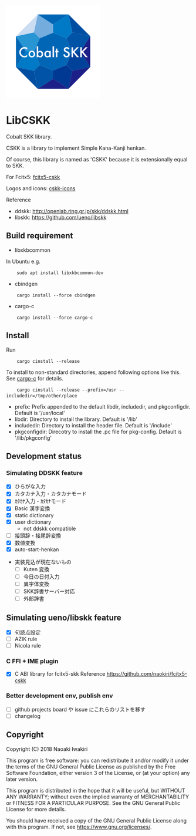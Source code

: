 ![cskk logo](https://raw.githubusercontent.com/naokiri/cskk-icons/master/256x256/apps/cskk.png)

# LibCSKK

Cobalt SKK library.

CSKK is a library to implement Simple Kana-Kanji henkan.

Of course, this library is named as 'CSKK' because it is extensionally equal to SKK.

For Fcitx5: [fcitx5-cskk](https://github.com/naokiri/fcitx5-cskk)

Logos and icons: [cskk-icons](https://github.com/naokiri/cskk-icons)

Reference
- ddskk: http://openlab.ring.gr.jp/skk/ddskk.html
- libskk: https://github.com/ueno/libskk

## Build requirement

- libxkbcommon

In Ubuntu e.g.

```shell
    sudo apt install libxkbcommon-dev
```

- cbindgen

```shell
    cargo install --force cbindgen
```

- cargo-c

```shell
    cargo install --force cargo-c
```

## Install

Run

```shell
    cargo cinstall --release
```

To install to non-standard directories, append following options like this. See
[cargo-c](https://github.com/lu-zero/cargo-c)  for details.

```shell
    cargo cinstall --release --prefix=/usr --includedir=/tmp/other/place
```

- prefix: Prefix appended to the default libdir, includedir, and pkgconfigdir. Default is '/usr/local'
- libdir: Directory to install the library. Default is '/lib'
- includedir: Directory to install the header file. Default is '/include'
- pkgconfigdir: Direcotry to install the .pc file for pkg-config. Default is '/lib/pkgconfig'


## Development status

### Simulating DDSKK feature

- [x] ひらがな入力
- [x] カタカナ入力・カタカナモード
- [x] ｶﾀｶﾅ入力・ｶﾀｶﾅモード
- [x] Basic 漢字変換
- [x] static dictionary
- [x] user dictionary
    - not ddskk compatible
- [ ] 接頭辞・接尾辞変換
- [x] 数値変換
- [x] auto-start-henkan   
- 実装見込が現在ないもの
    - [ ] Kuten 変換
    - [ ] 今日の日付入力
    - [ ] 異字体変換
    - [ ] SKK辞書サーバー対応
    - [ ] 外部辞書

## Simulating ueno/libskk feature

- [x] 句読点設定
- [ ] AZIK rule
- [ ] Nicola rule

### C FFI + IME plugin

- [x] C ABI library for fcitx5-skk
  Reference https://github.com/naokiri/fcitx5-cskk

### Better development env, publish env

- [ ] github projects board や issue にこれらのリストを移す
- [ ] changelog

## Copyright

Copyright (C) 2018 Naoaki Iwakiri

This program is free software: you can redistribute it and/or modify it under the terms of the GNU General Public
License as published by the Free Software Foundation, either version 3 of the License, or
(at your option) any later version.

This program is distributed in the hope that it will be useful, but WITHOUT ANY WARRANTY; without even the implied
warranty of MERCHANTABILITY or FITNESS FOR A PARTICULAR PURPOSE. See the GNU General Public License for more details.

You should have received a copy of the GNU General Public License along with this program. If not,
see <https://www.gnu.org/licenses/>.

